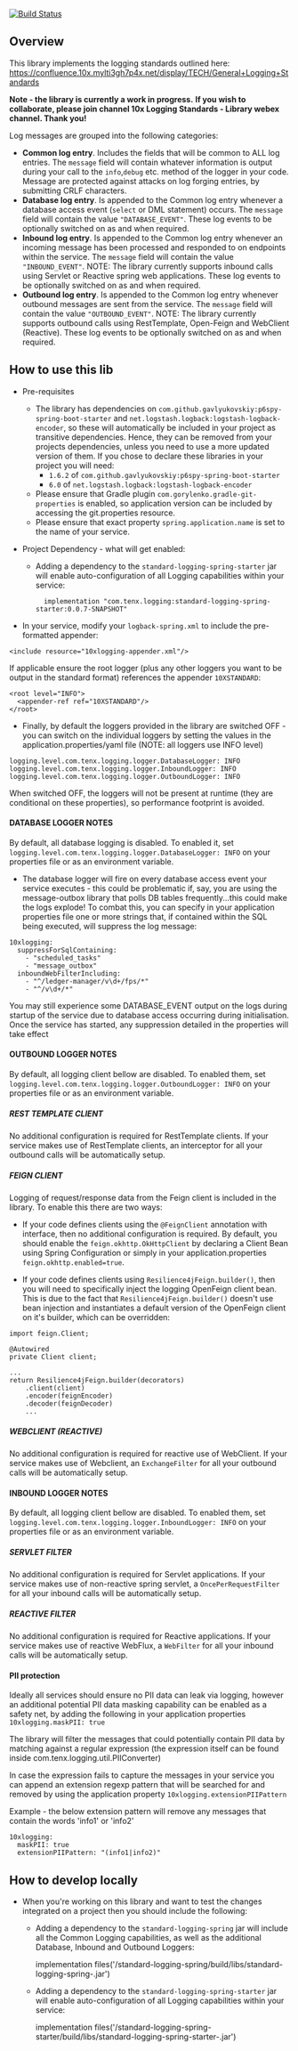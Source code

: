 [![Build Status](https://jenkins.10x.mylti3gh7p4x.net/buildStatus/icon?job=release_jar_modules%2Fstandard-logging-pipeline%2Fmaster)](https://jenkins.10x.mylti3gh7p4x.net/buildStatus/text?job=release_jar_modules%2Fstandard-logging-pipeline%2Fmaster)


## Overview
This library implements the logging standards outlined here: https://confluence.10x.mylti3gh7p4x.net/display/TECH/General+Logging+Standards

**Note - the library is currently a work in progress.**
**If you wish to collaborate, please join channel 10x Logging Standards - Library webex channel. Thank you!**

Log messages are grouped into the following categories:
- **Common log entry**. Includes the fields that will be common to ALL log entries. The `message` field will contain whatever information is output during your call to the `info`,`debug` etc. method of the logger in your code. Message are protected against attacks on log forging entries, by submitting CRLF characters.
- **Database log entry**. Is appended to the Common log entry whenever a database access event (`select` or DML statement) occurs. The `message` field will contain the value `"DATABASE_EVENT"`. These log events to be optionally switched on as and when required.
- **Inbound log entry**. Is appended to the Common log entry whenever an incoming message has been processed and responded to on endpoints within the service. The `message` field will contain the value `"INBOUND_EVENT"`. NOTE: The library currently supports inbound calls using Servlet or Reactive spring web applications. These log events to be optionally switched on as and when required.
- **Outbound log entry**. Is appended to the Common log entry whenever outbound messages are sent from the service. The `message` field will contain the value `"OUTBOUND_EVENT"`. NOTE: The library currently supports outbound calls using RestTemplate, Open-Feign and WebClient (Reactive). These log events to be optionally switched on as and when required.

## How to use this lib
- Pre-requisites
    - The library has dependencies on `com.github.gavlyukovskiy:p6spy-spring-boot-starter` and `net.logstash.logback:logstash-logback-encoder`, so these will automatically be included in your project as transitive dependencies. Hence, they can be removed from your projects dependencies, unless you need to use a more updated version of them. If you chose to declare these libraries in your project you will need:
        - `1.6.2` of `com.github.gavlyukovskiy:p6spy-spring-boot-starter`
        - `6.0` of `net.logstash.logback:logstash-logback-encoder`
    - Please ensure that Gradle plugin `com.gorylenko.gradle-git-properties` is enabled, so application version can be included by accessing the git.properties resource.
    - Please ensure that exact property `spring.application.name` is set to the name of your service.

- Project Dependency - what will get enabled:
    * Adding a dependency to the `standard-logging-spring-starter` jar will enable auto-configuration of all Logging capabilities within your service:
    
            implementation "com.tenx.logging:standard-logging-spring-starter:0.0.7-SNAPSHOT"

- In your service, modify your `logback-spring.xml` to include the pre-formatted appender:

```
<include resource="10xlogging-appender.xml"/>
```

If applicable ensure the root logger (plus any other loggers you want to be output in the standard format) references the appender `10XSTANDARD`:
```
<root level="INFO">
  <appender-ref ref="10XSTANDARD"/>
</root>
```

- Finally, by default the loggers provided in the library are switched OFF - you can switch on the individual loggers by setting the values in the application.properties/yaml file (NOTE: all loggers use INFO level)
```
logging.level.com.tenx.logging.logger.DatabaseLogger: INFO
logging.level.com.tenx.logging.logger.InboundLogger: INFO
logging.level.com.tenx.logging.logger.OutboundLogger: INFO
```
When switched OFF, the loggers will not be present at runtime (they are conditional on these properties), so performance footprint is avoided.

#### DATABASE LOGGER NOTES

By default, all database logging is disabled. 
To enabled it, set `logging.level.com.tenx.logging.logger.DatabaseLogger: INFO` on your properties file or as an environment variable.

- The database logger will fire on every database access event your service executes - this could be problematic if, say, you are using the message-outbox library that polls DB tables frequently...this could make the logs explode!
    To combat this, you can specify in your application properties file one or more strings that, if contained within the SQL being executed, will suppress the log message:
    
```
10xlogging:
  suppressForSqlContaining:
    - "scheduled_tasks"
    - "message_outbox"
  inboundWebFilterIncluding:
    - "^/ledger-manager/v\d+/fps/*"
    - "^/v\d+/*"
```
You may still experience some DATABASE_EVENT output on the logs during startup of the service due to database access occurring during initialisation. Once the service has started, any suppression detailed in the properties will take effect

#### OUTBOUND LOGGER NOTES

By default, all logging client bellow are disabled. 
To enabled them, set `logging.level.com.tenx.logging.logger.OutboundLogger: INFO` on your properties file or as an environment variable.

##### REST TEMPLATE CLIENT

No additional configuration is required for RestTemplate clients. 
If your service makes use of RestTemplate clients, an interceptor for all your outbound calls will be automatically setup.

##### FEIGN CLIENT

Logging of request/response data from the Feign client is included in the library. 
To enable this there are two ways:

- If your code defines clients using the `@FeignClient` annotation with interface, then no additional configuration is required.
By default, you should enable the `feign.okhttp.OkHttpClient` by declaring a Client Bean using Spring Configuration or simply in your application.properties `feign.okhttp.enabled=true`.

- If your code defines clients using `Resilience4jFeign.builder()`, then you will need to specifically inject the logging OpenFeign client bean.
This is due to the fact that `Resilience4jFeign.builder()` doesn't use bean injection and instantiates a default version of the OpenFeign client on it's builder, which can be overridden:

```
import feign.Client;

@Autowired
private Client client;

...
return Resilience4jFeign.builder(decorators)
    .client(client)
    .encoder(feignEncoder)
    .decoder(feignDecoder)
    ...
```

##### WEBCLIENT (REACTIVE)

No additional configuration is required for reactive use of WebClient. 
If your service makes use of Webclient, an `ExchangeFilter` for all your outbound calls will be automatically setup.

#### INBOUND LOGGER NOTES

By default, all logging client bellow are disabled. 
To enabled them, set `logging.level.com.tenx.logging.logger.InboundLogger: INFO` on your properties file or as an environment variable.

##### SERVLET FILTER

No additional configuration is required for Servlet applications. 
If your service makes use of non-reactive spring servlet, a `OncePerRequestFilter` for all your inbound calls will be automatically setup.

##### REACTIVE FILTER

No additional configuration is required for Reactive applications. 
If your service makes use of reactive WebFlux, a `WebFilter` for all your inbound calls will be automatically setup.


#### PII protection
Ideally all services should ensure no PII data can leak via logging, however an additional potential PII data masking capability can be enabled as a safety net, by adding the following in your application properties
`10xlogging.maskPII: true`  

The library will filter the messages that could potentially contain PII data by matching against a regular expression (the expression itself can be found inside com.tenx.logging.util.PIIConverter)  

In case the expression fails to capture the messages in your service you can append an extension regexp pattern that will be searched for and removed by using the application property `10xlogging.extensionPIIPattern`

Example - the below extension pattern will remove any messages that contain the words 'info1' or 'info2'
```
10xlogging:
  maskPII: true
  extensionPIIPattern: "(info1|info2)"
```



## How to develop locally
- When you're working on this library and want to test the changes integrated on a project then you should include the following:
    * Adding a dependency to the `standard-logging-spring` jar will include all the Common Logging capabilities, as well as the additional Database, Inbound and Outbound Loggers:
        
        implementation files('<path to standard-logging folder>/standard-logging-spring/build/libs/standard-logging-spring-<version>.jar')
        
    * Adding a dependency to the `standard-logging-spring-starter` jar will enable auto-configuration of all Logging capabilities within your service:
    
        implementation files('<path to standard-logging folder>/standard-logging-spring-starter/build/libs/standard-logging-spring-starter-<version>.jar')
